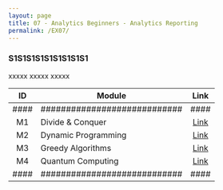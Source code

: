 ```yaml
---
layout: page
title: 07 - Analytics Beginners - Analytics Reporting
permalink: /EX07/
---
```


<h3>S1S1S1S1S1S1S1S1S1</h3>

xxxxx xxxxx xxxxx

| ID | Module                     |Link|
|:--:|----------------------------|:--:|
|####|############################|####|
| M1 | Divide & Conquer           |[Link](/03-MSDS-Courses/MSDS03/M1/)|
| M2 | Dynamic Programming        |[Link](/03-MSDS-Courses/MSDS03/M2/)|
| M3 | Greedy Algorithms          |[Link](/03-MSDS-Courses/MSDS03/M3/)|
| M4 | Quantum Computing          |[Link](/03-MSDS-Courses/MSDS03/M4/)|
|####|############################|####|

